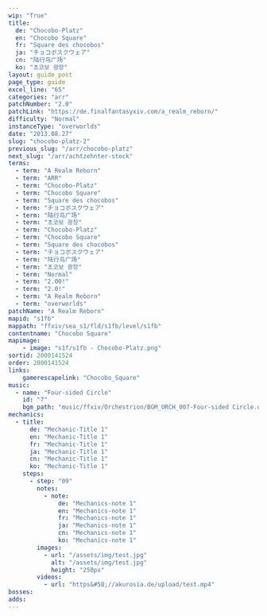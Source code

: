 ```yaml
---
wip: "True"
title:
  de: "Chocobo-Platz"
  en: "Chocobo Square"
  fr: "Square des chocobos"
  ja: "チョコボスクウェア"
  cn: "陆行鸟广场"
  ko: "초코보 광장"
layout: guide_post
page_type: guide
excel_line: "65"
categories: "arr"
patchNumber: "2.0"
patchLink: "https://de.finalfantasyxiv.com/a_realm_reborn/"
difficulty: "Normal"
instanceType: "overworlds"
date: "2013.08.27"
slug: "chocobo-platz-2"
previous_slug: "/arr/chocobo-platz"
next_slug: "/arr/achtzehnter-stock"
terms:
  - term: "A Realm Reborn"
  - term: "ARR"
  - term: "Chocobo-Platz"
  - term: "Chocobo Square"
  - term: "Square des chocobos"
  - term: "チョコボスクウェア"
  - term: "陆行鸟广场"
  - term: "초코보 광장"
  - term: "Chocobo-Platz"
  - term: "Chocobo Square"
  - term: "Square des chocobos"
  - term: "チョコボスクウェア"
  - term: "陆行鸟广场"
  - term: "초코보 광장"
  - term: "Normal"
  - term: "2.00!"
  - term: "2.0!"
  - term: "A Realm Reborn"
  - term: "overworlds"
patchName: "A Realm Reborn"
mapid: "s1fb"
mappath: "ffxiv/sea_s1/fld/s1fb/level/s1fb"
contentname: "Chocobo Square"
mapimage:
    - image: "s1f/s1fb - Chocobo-Platz.png"
sortid: 2000141524
order: 2000141524
links:
    gamerescapelink: "Chocobo_Square"
music:
  - name: "Four-sided Circle"
    id: "7"
    bgm_path: "music/ffxiv/Orchestrion/BGM_ORCH_007-Four-sided Circle.ogg"
mechanics:
  - title:
      de: "Mechanic-Title 1"
      en: "Mechanic-Title 1"
      fr: "Mechanic-Title 1"
      ja: "Mechanic-Title 1"
      cn: "Mechanic-Title 1"
      ko: "Mechanic-Title 1"
    steps:
      - step: "09"
        notes:
          - note:
              de: "Mechanics-note 1"
              en: "Mechanics-note 1"
              fr: "Mechanics-note 1"
              ja: "Mechanics-note 1"
              cn: "Mechanics-note 1"
              ko: "Mechanics-note 1"
        images:
          - url: "/assets/img/test.jpg"
            alt: "/assets/img/test.jpg"
            height: "250px"
        videos:
          - url: "https&#58;//akurosia.de/upload/test.mp4"
bosses:
adds:
---
```

